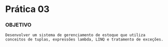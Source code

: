 # Prática 03

### OBJETIVO

````
Desenvolver um sistema de gerenciamento de estoque que utiliza conceitos de tuplas, expressões lambda, LINQ e tratamento de exceções.
````